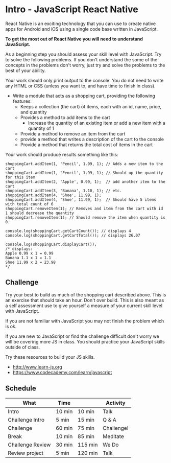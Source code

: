 # Intro - JavaScript React Native

React Native is an exciting technology that you can use to create native apps for
Android and iOS using a single code base written in JavaScript.

**To get the most out of React Native you will need to understand JavaScript.**

As a beginning step you should assess your skill level with JavaScript. Try to
solve the following problems. If you don't understand the some of the concepts
in the problems don't worry, just try and solve the problems to the best of your
ability.

Your work should only print output to the console. You do not need to
write any HTML or CSS (unless you want to, and have time to finish in class).

- Write a module that acts as a shopping cart, providing the following features:
    - Keeps a collection (the cart) of items, each with an id, name, price, and quantity
    - Provides a method to add items to the cart
        - Increase the quantity of an existing item or add a new item with a quantity of 1
    - Provide a method to remove an item from the cart
    - provide a method that writes a description of the cart to the console
    - Provide a method that returns the total cost of items in the cart

Your work should produce results something like this:

```
shoppingCart.addItem(1, 'Pencil', 1.99, 1); // Adds a new item to the cart
shoppingCart.addItem(1, 'Pencil', 1.99, 1); // Should up the quantity for this item
shoppingCart.addItem(2, 'Apple', 0.99, 1);  // add another item to the cart
shoppingCart.addItem(3, 'Banana', 1.10, 1); // etc.
shoppingCart.addItem(4, 'Shoe', 11.99, 1);
shoppingCart.addItem(4, 'Shoe', 11.99, 1);  // Should have 5 items with total count of 6
shoppingCart.removeItem(1); // Removes and item from the cart with id 1 should decrease the quantity
shoppingCart.removeItem(1); // Should remove the item when quantity is 0.

console.log(shoppingCart.getCartCount()); // displays 4
console.log(shoppingCart.getCartTotal()); // displays 26.07

console.log(shoppingCart.displayCart());  
/* displays:
Apple 0.99 x 1 = 0.99
Banana 1.1 x 1 = 1.1
Shoe 11.99 x 2 = 23.98
*/
```

## Challenge

Try your best to build as much of the shopping cart described above. This is an exercise
that should take an hour. Don't over build. This is also meant as a self assessment use to
give yourself a measure of your current skill level with JavaScript.

If you are not familiar with JavaScript you may not finish the problem which is ok.

If you are new to JavaScript or find the challenge difficult don't worry we will be covering
more JS in class. You should practice your JavaScript skills outside of class.

Try these resources to build your JS skills.

- http://www.learn-js.org
- https://www.codecademy.com/learn/javascript

## Schedule

| What            | Time |        | Activity   |
|-----------------|------|--------|------------|
|Intro            |10 min|  10 min| Talk       |
|Challenge Intro  | 5 min|  15 min| Q & A      |
|Challenge        |60 min|  75 min| Challenge! |
|Break            |10 min|  85 min| Meditate   |
|Challenge Review |30 min| 115 min| We Do      |
|Review project   | 5 min| 120 min| Talk       |
